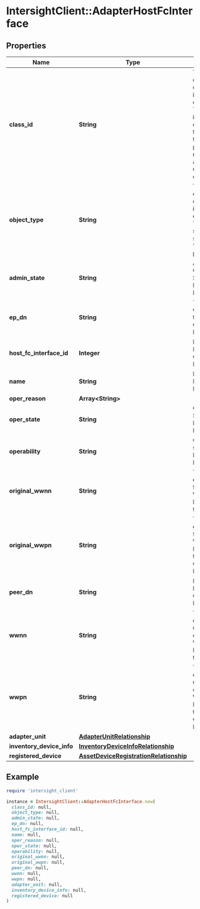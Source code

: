 # IntersightClient::AdapterHostFcInterface

## Properties

| Name | Type | Description | Notes |
| ---- | ---- | ----------- | ----- |
| **class_id** | **String** | The fully-qualified name of the instantiated, concrete type. This property is used as a discriminator to identify the type of the payload when marshaling and unmarshaling data. | [default to &#39;adapter.HostFcInterface&#39;] |
| **object_type** | **String** | The fully-qualified name of the instantiated, concrete type. The value should be the same as the &#39;ClassId&#39; property. | [default to &#39;adapter.HostFcInterface&#39;] |
| **admin_state** | **String** | Admin Configured State of Host Fibre Channel Interface. | [optional][readonly] |
| **ep_dn** | **String** | The Endpoint Config Dn of the Host Fibre Channel Interface. | [optional][readonly] |
| **host_fc_interface_id** | **Integer** | Identifier of Host Fibre Channel Interface. | [optional][readonly] |
| **name** | **String** | Name of Host Fibre Channel Interface. | [optional][readonly] |
| **oper_reason** | **Array&lt;String&gt;** |  | [optional] |
| **oper_state** | **String** | Operational State of Host Fibre Channel Interface. | [optional][readonly] |
| **operability** | **String** | Operability status of Host Fibre Channel Interface. | [optional][readonly] |
| **original_wwnn** | **String** | The uniquely distinguishable factory default  World Wide Node Name of the Host. | [optional][readonly] |
| **original_wwpn** | **String** | The uniquely distinguishable factory default World Wide Port Name of the Host Fibre Channel Interface. | [optional][readonly] |
| **peer_dn** | **String** | PeerPort Dn of Host Fibre Channel Interface. | [optional][readonly] |
| **wwnn** | **String** | The uniquely distinguishable user configured World Wide Node Name of the Host. | [optional][readonly] |
| **wwpn** | **String** | The uniquely distinguishable user configured World Wide Port Name of the Host Fibre Channel Interface. | [optional][readonly] |
| **adapter_unit** | [**AdapterUnitRelationship**](AdapterUnitRelationship.md) |  | [optional] |
| **inventory_device_info** | [**InventoryDeviceInfoRelationship**](InventoryDeviceInfoRelationship.md) |  | [optional] |
| **registered_device** | [**AssetDeviceRegistrationRelationship**](AssetDeviceRegistrationRelationship.md) |  | [optional] |

## Example

```ruby
require 'intersight_client'

instance = IntersightClient::AdapterHostFcInterface.new(
  class_id: null,
  object_type: null,
  admin_state: null,
  ep_dn: null,
  host_fc_interface_id: null,
  name: null,
  oper_reason: null,
  oper_state: null,
  operability: null,
  original_wwnn: null,
  original_wwpn: null,
  peer_dn: null,
  wwnn: null,
  wwpn: null,
  adapter_unit: null,
  inventory_device_info: null,
  registered_device: null
)
```

